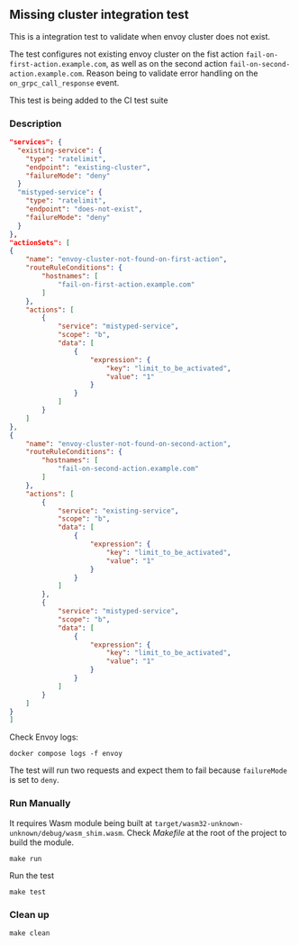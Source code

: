 ## Missing cluster integration test

This is a integration test to validate when envoy cluster does not exist.

The test configures not existing envoy cluster on the fist action `fail-on-first-action.example.com`, 
as well as on the second action `fail-on-second-action.example.com`. Reason being to validate
error handling on the `on_grpc_call_response` event.

This test is being added to the CI test suite

### Description

```json
"services": {
  "existing-service": {
    "type": "ratelimit",
    "endpoint": "existing-cluster",
    "failureMode": "deny"
  }
  "mistyped-service": {
    "type": "ratelimit",
    "endpoint": "does-not-exist",
    "failureMode": "deny"
  }
},
"actionSets": [
{
    "name": "envoy-cluster-not-found-on-first-action",
    "routeRuleConditions": {
        "hostnames": [
            "fail-on-first-action.example.com"
        ]
    },
    "actions": [
        {
            "service": "mistyped-service",
            "scope": "b",
            "data": [
                {
                    "expression": {
                        "key": "limit_to_be_activated",
                        "value": "1"
                    }
                }
            ]
        }
    ]
},
{
    "name": "envoy-cluster-not-found-on-second-action",
    "routeRuleConditions": {
        "hostnames": [
            "fail-on-second-action.example.com"
        ]
    },
    "actions": [
        {
            "service": "existing-service",
            "scope": "b",
            "data": [
                {
                    "expression": {
                        "key": "limit_to_be_activated",
                        "value": "1"
                    }
                }
            ]
        },
        {
            "service": "mistyped-service",
            "scope": "b",
            "data": [
                {
                    "expression": {
                        "key": "limit_to_be_activated",
                        "value": "1"
                    }
                }
            ]
        }
    ]
}
]
```

Check Envoy logs:

```
docker compose logs -f envoy
```

The test will run two requests and expect them to fail because `failureMode` is set to `deny`.

### Run Manually

It requires Wasm module being built at `target/wasm32-unknown-unknown/debug/wasm_shim.wasm`.
Check *Makefile* at the root of the project to build the module.

```
make run
```

Run the test

```
make test
```

### Clean up

```
make clean
```
